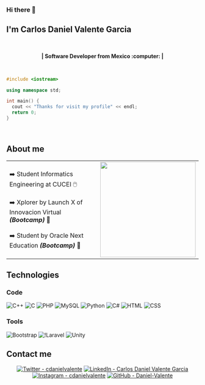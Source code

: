 

### Hi there 👋 

## I'm Carlos Daniel Valente Garcia 

<br>

<p align="center">
  <b>| Software Developer from Mexico :computer: | </b> 
</p>

<br>

``` c++
#include <iostream>

using namespace std;

int main() {
  cout << "Thanks for visit my profile" << endl;
  return 0;
}
```

<br>

## About me

|||
| --- | --- |
| :arrow_right: Student Informatics Engineering at CUCEI :computer_mouse: <br><br> :arrow_right: Xplorer by Launch X of Innovacion Virtual  <b><em>(Bootcamp)</em></b> :rocket: <br><br> :arrow_right: Student by Oracle Next Education <b><em>(Bootcamp)</em></b> :game_die: | <img src="https://octodex.github.com/images/daftpunktocat-guy.gif" width="250"> |


## Technologies
### Code  
![C++](	https://img.shields.io/badge/C%2B%2B-00599C?style=for-the-badge&logo=c%2B%2B&logoColor=white) 
![C](https://img.shields.io/badge/C-00599C?style=for-the-badge&logo=c&logoColor=white)
![PHP](https://img.shields.io/badge/PHP-777BB4?style=for-the-badge&logo=php&logoColor=white) 
![MySQL](https://img.shields.io/badge/MySQL-00000F?style=for-the-badge&logo=mysql&logoColor=white)
![Python](https://img.shields.io/badge/Python-3776AB?style=for-the-badge&logo=python&logoColor=white) 
![C#](https://img.shields.io/badge/C%23-239120?style=for-the-badge&logo=c-sharp&logoColor=white)
![HTML](https://img.shields.io/badge/HTML5-E34F26?style=for-the-badge&logo=html5&logoColor=white)
![CSS](https://img.shields.io/badge/CSS3-1572B6?style=for-the-badge&logo=css3&logoColor=white) 

### Tools
![Bootstrap](https://img.shields.io/badge/Bootstrap-563D7C?style=for-the-badge&logo=bootstrap&logoColor=white)
![!Laravel](https://img.shields.io/badge/Laravel-FF2D20?style=for-the-badge&logo=laravel&logoColor=white)
![Unity](https://img.shields.io/badge/Unity-100000?style=for-the-badge&logo=unity&logoColor=white)



## Contact me
<p align="center">
  <a href="https://twitter.com/cdanielvalente"><img src="https://img.shields.io/badge/Twitter-cdanielvalente-00acee?logo=Twitter" alt="Twitter - cdanielvalente"></a>
  <a href="https://www.linkedin.com/in/carlos-daniel-valente-garcia/"><img src="https://img.shields.io/badge/LinkedIn-Carlos_Daniel_Valente_Garcia-0e76a8?logo=LinkedIn&logoColor=0e76a8" alt="LinkedIn - Carlos Daniel Valente Garcia"></a>
  <a href="https://www.instagram.com/cdanielvalente/"><img src="https://img.shields.io/badge/Instagram-cdanielvalente-C13584?logo=Instagram" alt="Instagram - cdanielvalente"></a>
  <a href="https://github.com/Daniel-Valente/"><img src="https://img.shields.io/badge/GitHub-Daniel--Valente-808080?logo=GitHub" alt="GitHub - Daniel-Valente"></a>
</p>

